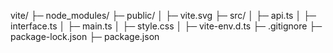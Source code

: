 vite/
├─ node_modules/
├─ public/
│  ├─ vite.svg
├─ src/
│  ├─ api.ts
│  ├─ interface.ts
│  ├─ main.ts
│  ├─ style.css
│  ├─ vite-env.d.ts
├─ .gitignore
├─ package-lock.json
├─ package.json